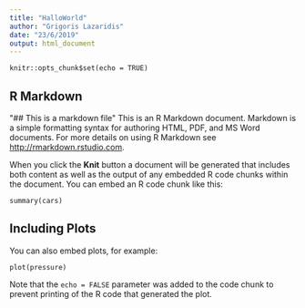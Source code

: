 ```yaml
---
title: "HalloWorld"
author: "Grigoris Lazaridis"
date: "23/6/2019"
output: html_document
---
```


```{r setup, include=FALSE}
knitr::opts_chunk$set(echo = TRUE)
```

## R Markdown
"## This is a markdown file"
This is an R Markdown document. Markdown is a simple formatting syntax for authoring HTML, PDF, and MS Word documents. For more details on using R Markdown see <http://rmarkdown.rstudio.com>.

When you click the **Knit** button a document will be generated that includes both content as well as the output of any embedded R code chunks within the document. You can embed an R code chunk like this:

```{r cars}
summary(cars)
```

## Including Plots

You can also embed plots, for example:

```{r pressure, echo=FALSE}
plot(pressure)
```

Note that the `echo = FALSE` parameter was added to the code chunk to prevent printing of the R code that generated the plot.

